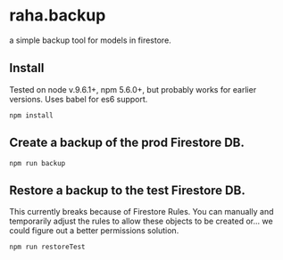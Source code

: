 # raha.backup

a simple backup tool for models in firestore.

## Install

Tested on node v.9.6.1+, npm 5.6.0+, but probably works for earlier versions. Uses babel for es6 support.

```
npm install
```

## Create a backup of the prod Firestore DB.

```
npm run backup
```

## Restore a backup to the test Firestore DB.

This currently breaks because of Firestore Rules. You can manually and temporarily
adjust the rules to allow these objects to be created or... we could figure out a
better permissions solution.

```
npm run restoreTest
```